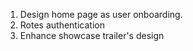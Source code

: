 1. Design home page as user onboarding.
2. Rotes authentication
3. Enhance showcase trailer's design
